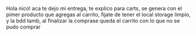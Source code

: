 Hola nico! aca te dejo mi entrega, te explico para carts, se genera con el pimer producto que agregas al carrito, fijate de tener el local storage limpio, y la bdd tamb, al finalizar la comprase queda el carrito con lo que no se pudo comprar
